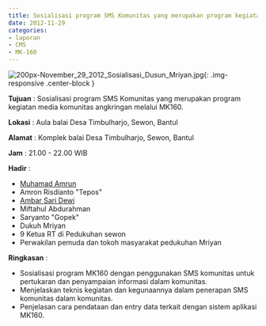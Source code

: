 ```yaml
---
title: Sosialisasi program SMS Komunitas yang merupakan program kegiatan media komunitas angkringan melalui MK160.
date: 2012-11-29
categories:
- laporan
- CMS
- MK-160
---
```


![200px-November_29_2012_Sosialisasi_Dusun_Mriyan.jpg](/uploads/200px-November_29_2012_Sosialisasi_Dusun_Mriyan.jpg){: .img-responsive .center-block }

**Tujuan** : Sosialisasi program SMS Komunitas yang merupakan program kegiatan media komunitas angkringan melalui MK160.

**Lokasi** : Aula balai Desa Timbulharjo, Sewon, Bantul 

**Alamat** : Komplek balai Desa Timbulharjo, Sewon, Bantul 

**Jam** : 21.00 - 22.00 WIB 

**Hadir** : 
* [Muhamad Amrun](http://wiki.ciptamedia.org/wiki/Muhamad_Amrun)
* Amron Risdianto "Tepos"
* [Ambar Sari Dewi](http://wiki.ciptamedia.org/wiki/Ambar_Sari_Dewi)
* Miftahul Abdurahman
* Saryanto "Gopek"
* Dukuh Mriyan
* 9 Ketua RT di Pedukuhan sewon
* Perwakilan pemuda dan tokoh masyarakat pedukuhan Mriyan

**Ringkasan** : 
* Sosialisasi program MK160 dengan penggunakan SMS komunitas untuk pertukaran dan penyampaian informasi dalam komunitas.
* Menjelaskan teknis kegiatan dan kegunaannya dalam penerapan SMS komunitas dalam komunitas.
* Penjelasan cara pendataan dan entry data terkait dengan sistem aplikasi MK160.
